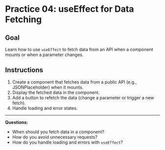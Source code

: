 # Practice 04: useEffect for Data Fetching

## Goal
Learn how to use `useEffect` to fetch data from an API when a component mounts or when a parameter changes.

## Instructions

1. Create a component that fetches data from a public API (e.g., JSONPlaceholder) when it mounts.
2. Display the fetched data in the component.
3. Add a button to refetch the data (change a parameter or trigger a new fetch).
4. Handle loading and error states.

---

**Questions:**

- When should you fetch data in a component?
- How do you avoid unnecessary requests?
- How do you handle loading and errors with `useEffect`?
